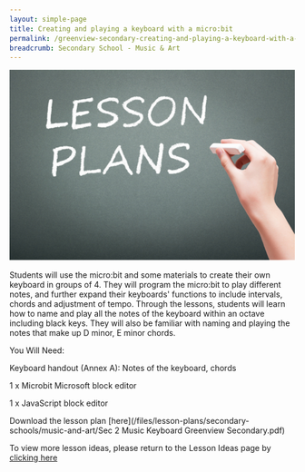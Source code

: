 ```yaml
---
layout: simple-page
title: Creating and playing a keyboard with a micro:bit
permalink: /greenview-secondary-creating-and-playing-a-keyboard-with-a-microbit/
breadcrumb: Secondary School - Music & Art
---
```


![anything](/images/in-schools/digital-maker/lesson-plans/generic-lesson-plan.jpg)

Students will use the micro:bit and some materials to create their own keyboard in groups of 4. They will program the micro:bit to play different notes, and further expand their keyboards' functions to include intervals, chords and adjustment of tempo. Through the lessons, students will learn how to name and play all the notes of the keyboard within an octave including black keys. They will also be familiar with naming and playing the notes that make up D minor, E minor chords. 

You Will Need:

Keyboard handout (Annex A): Notes of the keyboard, chords 

1 x Microbit Microsoft block editor

1 x JavaScript block editor


Download the lesson plan [here](/files/lesson-plans/secondary-schools/music-and-art/Sec 2 Music  Keyboard Greenview Secondary.pdf)

To view more lesson ideas, please return to the Lesson Ideas page by [clicking here](/in-schools/digital-maker/lesson-ideas-secondary/)

